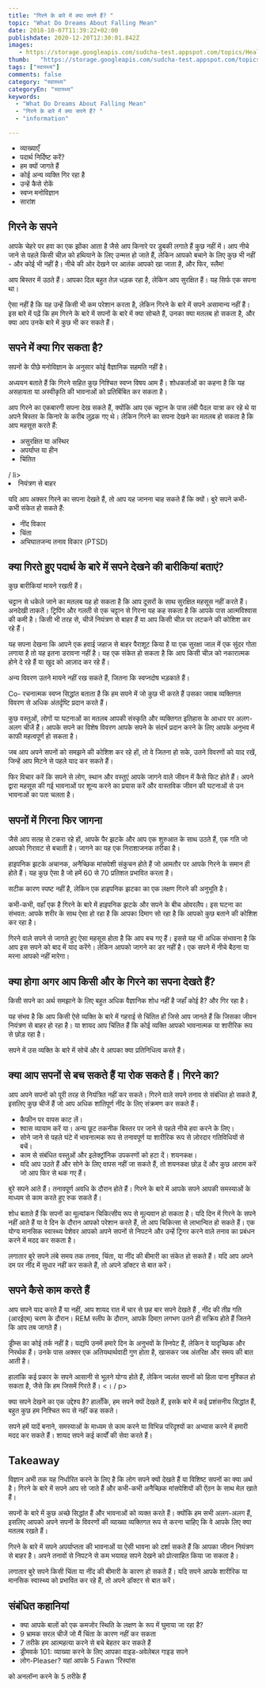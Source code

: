 ```yaml
---
title: "गिरने के बारे में क्या सपने हैं? "
topic: "What Do Dreams About Falling Mean"
date: 2018-10-07T11:39:22+02:00
publishdate: 2020-12-20T12:30:01.842Z
images: 
   - https://storage.googleapis.com/sudcha-test.appspot.com/topics/Health/default-selection/9.jpg
thumb:   "https://storage.googleapis.com/sudcha-test.appspot.com/topics/Health/default-selection/thumb/9.jpg"
tags: ["स्वास्थ्य"]
comments: false
category: "स्वास्थ्य"
categoryEn: "स्वास्थ्य"
keywords: 
  - "What Do Dreams About Falling Mean"
  - "गिरने के बारे में क्या सपने हैं? "
  - "information"

---
```

<ul> <li> व्याख्याएँ </li> <li> पदार्थ निर्दिष्ट करें? </li> <li> हम क्यों जागते हैं </li> <li> कोई अन्य व्यक्ति गिर रहा है </li> <li> उन्हें कैसे रोकें </li> <li> स्वप्न मनोविज्ञान </li> <li> सारांश </li> </ul> <h2> गिरने के सपने </h2> <p> आपके चेहरे पर हवा का एक झोंका आता है जैसे आप किनारे पर डुबकी लगाते हैं कुछ नहीं में। आप नीचे जाने से पहले किसी चीज़ को हथियाने के लिए उन्मत्त हो जाते हैं, लेकिन आपको बचाने के लिए कुछ भी नहीं - और कोई भी नहीं है। नीचे की ओर देखने पर आतंक आपको खा जाता है, और फिर, स्लैम! </P> <p> आप बिस्तर में उठते हैं। आपका दिल बहुत तेज़ धड़क रहा है, लेकिन आप सुरक्षित हैं। यह सिर्फ एक सपना था। </p> <p> ऐसा नहीं है कि यह उन्हें किसी भी कम परेशान करता है, लेकिन गिरने के बारे में सपने असामान्य नहीं हैं। इस बारे में पढ़ें कि हम गिरने के बारे में सपनों के बारे में क्या सोचते हैं, उनका क्या मतलब हो सकता है, और क्या आप उनके बारे में कुछ भी कर सकते हैं। </p> <h2> सपने में क्या गिर सकता है? </H2> <p > सपनों के पीछे मनोविज्ञान के अनुसार कोई वैज्ञानिक सहमति नहीं है। </p> <p> अध्ययन बताते हैं कि गिरने सहित कुछ निश्चित स्वप्न विषय आम हैं। शोधकर्ताओं का कहना है कि यह असहायता या अस्वीकृति की भावनाओं को प्रतिबिंबित कर सकता है। </p> <p> आप गिरने का एकबारगी सपना देख सकते हैं, क्योंकि आप एक चट्टान के पास लंबी पैदल यात्रा कर रहे थे या अपने बिस्तर के किनारे के करीब लुढ़क गए थे। लेकिन गिरने का सपना देखने का मतलब हो सकता है कि आप महसूस करते हैं: </p> <ul> <li> असुरक्षित या अस्थिर </li> <li> अपर्याप्त या हीन </li> <li> चिंतित </li> </ul> / li> <li> नियंत्रण से बाहर </li> </ul> <p> यदि आप अक्सर गिरने का सपना देखते हैं, तो आप यह जानना चाह सकते हैं कि क्यों। बुरे सपने कभी-कभी संकेत हो सकते हैं: </p> <ul> <li> नींद विकार </li> <li> चिंता </li> <li> अभिघातजन्य तनाव विकार (PTSD) </li> </ul > <h2> क्या गिरते हुए पदार्थ के बारे में सपने देखने की बारीकियां बताएं? </h2> <p> कुछ बारीकियां मायने रखती हैं। </p> <p> चट्टान से धकेले जाने का मतलब यह हो सकता है कि आप दूसरों के साथ सुरक्षित महसूस नहीं करते हैं। अनदेखी ताकतें। ट्रिपिंग और गलती से एक चट्टान से गिरना यह कह सकता है कि आपके पास आत्मविश्वास की कमी है। किसी भी तरह से, चीजें नियंत्रण से बाहर हैं या आप किसी चीज़ पर लटकने की कोशिश कर रहे हैं। </p> <p> यह सपना देखना कि आपने एक हवाई जहाज से बाहर पैराशूट किया है या एक सुरक्षा जाल में एक सुंदर गोता लगाया है तो यह इतना डरावना नहीं है। यह एक संकेत हो सकता है कि आप किसी चीज़ को नकारात्मक होने दे रहे हैं या खुद को आज़ाद कर रहे हैं। </p> <p> अन्य विवरण उतने मायने नहीं रख सकते हैं, जितना कि स्वप्नदोष भड़काते हैं। </p> <p> Co- रचनात्मक स्वप्न सिद्धांत बताता है कि हम सपने में जो कुछ भी करते हैं उसका जवाब व्यक्तिगत विवरण से अधिक अंतर्दृष्टि प्रदान करते हैं। </p> <p> कुछ वस्तुओं, लोगों या घटनाओं का मतलब आपकी संस्कृति और व्यक्तिगत इतिहास के आधार पर अलग-अलग चीजें हैं। आपके सपने का विशेष विवरण आपके सपने के संदर्भ प्रदान करने के लिए आपके अनुभव में काफी महत्वपूर्ण हो सकता है। </p> <p> जब आप अपने सपनों को समझने की कोशिश कर रहे हों, तो वे जितना हो सके, उतने विवरणों को याद रखें, जिन्हें आप मिटने से पहले याद कर सकते हैं। <p> फिर विचार करें कि सपने से लोग, स्थान और वस्तुएं आपके जागने वाले जीवन में कैसे फिट होते हैं। अपने द्वारा महसूस की गई भावनाओं पर शून्य करने का प्रयास करें और वास्तविक जीवन की घटनाओं से उन भावनाओं का पता चलता है। </p> <h2> सपनों में गिरना फिर जागना </h2> <p> जैसे आप सतह से टकरा रहे हों, आपके पैर झटके और आप एक शुरुआत के साथ उठते हैं, एक गति जो आपको गिरावट से बचाती है। जागने का यह एक निराशाजनक तरीका है। </p> <p> हाइपनिक झटके अचानक, अनैच्छिक मांसपेशी संकुचन होते हैं जो आमतौर पर आपके गिरने के समान ही होते हैं। यह कुछ ऐसा है जो हमें 60 से 70 प्रतिशत प्रभावित करता है। </p> <p> सटीक कारण स्पष्ट नहीं है, लेकिन एक हाइपनिक झटका का एक लक्षण गिरने की अनुभूति है। </p> <p> कभी-कभी, वहाँ एक है गिरने के बारे में हाइपनिक झटके और सपने के बीच ओवरलैप। इस घटना का संभवत: आपके शरीर के साथ ऐसा हो रहा है कि आपका दिमाग सो रहा है कि आपको कुछ बताने की कोशिश कर रहा है। </p> <p> गिरने वाले सपने से जागते हुए ऐसा महसूस होता है कि आप बच गए हैं। इससे यह भी अधिक संभावना है कि आप इस सपने को बाद में याद करेंगे। लेकिन आपको जागने का डर नहीं है। एक सपने में नीचे बैठना या मरना आपको नहीं मारेगा। </p> <h2> क्या होगा अगर आप किसी और के गिरने का सपना देखते हैं? </H2> <p> किसी सपने का अर्थ समझाने के लिए बहुत अधिक वैज्ञानिक शोध नहीं है जहाँ कोई है? और गिर रहा है। </p> <p> यह संभव है कि आप किसी ऐसे व्यक्ति के बारे में गहराई से चिंतित हों जिसे आप जानते हैं कि जिसका जीवन नियंत्रण से बाहर हो रहा है। या शायद आप चिंतित हैं कि कोई व्यक्ति आपको भावनात्मक या शारीरिक रूप से छोड़ रहा है। </p> <p> सपने में उस व्यक्ति के बारे में सोचें और वे आपका क्या प्रतिनिधित्व करते हैं। </p> <h2> क्या आप सपनों से बच सकते हैं या रोक सकते हैं। गिरने का? </h2> <p> आप अपने सपनों को पूरी तरह से नियंत्रित नहीं कर सकते। गिरने वाले सपने तनाव से संबंधित हो सकते हैं, इसलिए कुछ चीजें हैं जो आप अधिक शांतिपूर्ण नींद के लिए संक्रमण कर सकते हैं। </p> <ul> <li> कैफीन पर वापस काट लें। </li> <li> श्वास व्यायाम करें या। अन्य छूट तकनीक बिस्तर पर जाने से पहले नीचे हवा करने के लिए। </li> <li> सोने जाने से पहले घंटे में भावनात्मक रूप से तनावपूर्ण या शारीरिक रूप से ज़ोरदार गतिविधियों से बचें। </li> <li> काम से संबंधित वस्तुओं और इलेक्ट्रॉनिक उपकरणों को हटा दें। शयनकक्ष। </li> <li> यदि आप उठते हैं और सोने के लिए वापस नहीं जा सकते हैं, तो शयनकक्ष छोड़ दें और कुछ आराम करें जो आप फिर से थक गए हैं। </li> </ul> <p> बुरे सपने आते हैं। तनावपूर्ण अवधि के दौरान होते हैं। गिरने के बारे में आपके सपने आपकी समस्याओं के माध्यम से काम करते हुए रुक सकते हैं। </p> <p> शोध बताते हैं कि सपनों का मूल्यांकन चिकित्सीय रूप से मूल्यवान हो सकता है। यदि दिन में गिरने के सपने नहीं आते हैं या वे दिन के दौरान आपको परेशान करते हैं, तो आप चिकित्सा से लाभान्वित हो सकते हैं। एक योग्य मानसिक स्वास्थ्य पेशेवर आपको अपने सपनों से निपटने और उन्हें ट्रिगर करने वाले तनाव का प्रबंधन करने में मदद कर सकता है। </p> <p> लगातार बुरे सपने लंबे समय तक तनाव, चिंता, या नींद की बीमारी का संकेत हो सकते हैं। यदि आप अपने दम पर नींद में सुधार नहीं कर सकते हैं, तो अपने डॉक्टर से बात करें। </p> <h2> सपने कैसे काम करते हैं </h2> <p> आप सपने याद करते हैं या नहीं, आप शायद रात में चार से छह बार सपने देखते हैं , नींद की तीव्र गति (आरईएम) चरण के दौरान। REM स्लीप के दौरान, आपके दिमाग़ लगभग उतने ही सक्रिय होते हैं जितने कि आप तब जागते हैं। </p> <p> ड्रीम्स का कोई तर्क नहीं है। यद्यपि उनमें हमारे दिन के अनुभवों के स्निपेट हैं, लेकिन वे यादृच्छिक और निरर्थक हैं। उनके पास अक्सर एक अतियथार्थवादी गुण होता है, खासकर जब अंतरिक्ष और समय की बात आती है। </p> <p> हालांकि कई प्रकार के सपने आसानी से भूलने योग्य होते हैं, लेकिन ज्वलंत सपनों को हिला पाना मुश्किल हो सकता है, जैसे कि हम जिसमें गिरते हैं। <। / p> <p> क्या सपने देखने का एक उद्देश्य है? हालाँकि, हम सपने क्यों देखते हैं, इसके बारे में कई प्रशंसनीय सिद्धांत हैं, बहुत कुछ हम निश्चित रूप से नहीं कह सकते। </p> <p> सपने हमें यादें बनाने, समस्याओं के माध्यम से काम करने या विभिन्न परिदृश्यों का अभ्यास करने में हमारी मदद कर सकते हैं। शायद सपने कई कार्यों की सेवा करते हैं। </p> <h2> Takeaway </h2> <p> विज्ञान अभी तक यह निर्धारित करने के लिए है कि लोग सपने क्यों देखते हैं या विशिष्ट सपनों का क्या अर्थ है। गिरने के बारे में सपने आप सो जाते हैं और कभी-कभी अनैच्छिक मांसपेशियों की ऐंठन के साथ मेल खाते हैं। </p> <p> सपनों के बारे में कुछ अच्छे सिद्धांत हैं और भावनाओं को व्यक्त करते हैं। क्योंकि हम सभी अलग-अलग हैं, इसलिए आपको अपने सपनों के विवरणों की व्याख्या व्यक्तिगत रूप से करना चाहिए कि वे आपके लिए क्या मतलब रखते हैं। </p> <p> गिरने के बारे में सपने अपर्याप्तता की भावनाओं या ऐसी भावना को दर्शा सकते हैं कि आपका जीवन नियंत्रण से बाहर है। अपने तनावों से निपटने से कम भयावह सपने देखने को प्रोत्साहित किया जा सकता है। </p> <p> लगातार बुरे सपने किसी चिंता या नींद की बीमारी के कारण हो सकते हैं। यदि सपने आपके शारीरिक या मानसिक स्वास्थ्य को प्रभावित कर रहे हैं, तो अपने डॉक्टर से बात करें। </p> <h2> संबंधित कहानियां </h2> <ul> <li> क्या आपके बालों को एक कमजोर स्थिति के लक्षण के रूप में घुमाया जा रहा है? <? li> <li> 9 भ्रामक सरल चीजें जो मैं चिंता के कारण नहीं कर सकता </li> <li> 7 तरीके हम आत्महत्या करने से बचे बेहतर कर सकते हैं </li> <li> ड्रीमवर्क 101: व्याख्या करने के लिए आपका वाइड-अवेलेबल गाइड सपने </li> <li> लोग-Pleaser? यहां आपके 5 Fawn ’रिस्पांस </li> </ul> को अनलॉन्ग करने के 5 तरीके हैं 